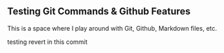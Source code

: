 ## Testing Git Commands & Github Features
This is a space where I play around with Git, Github, Markdown files, etc.

testing revert in this commit
